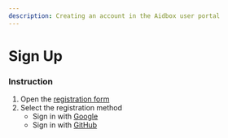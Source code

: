 ```yaml
---
description: Creating an account in the Aidbox user portal
---
```


# Sign Up

### Instruction

1. Open the [registration form](https://aidbox.app/ui/portal#/signin)
2. Select the registration method
   * Sign in with [Google](https://accounts.google.com/signup)
   * Sign in with [GitHub](https://github.com/signup)
